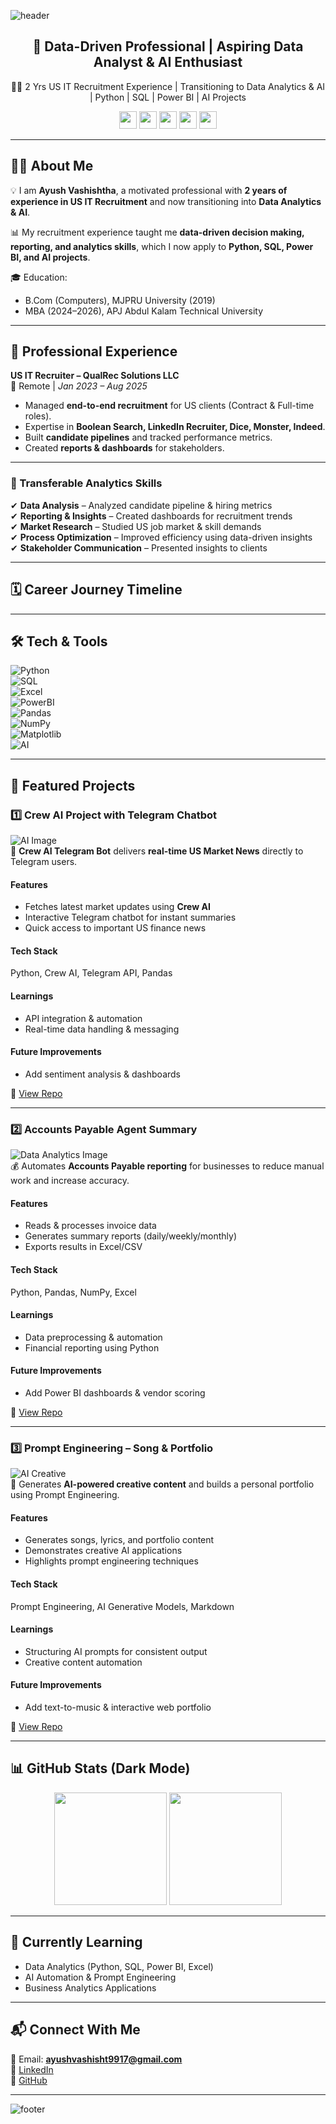 ![header](https://capsule-render.vercel.app/api?type=waving&color=0:0f2027,100:2c5364&height=200&section=header&text=Ayush%20Vashishtha&fontSize=40&fontColor=ffffff&animation=fadeIn&fontAlignY=35)

<h2 align="center">🚀 Data-Driven Professional | Aspiring Data Analyst & AI Enthusiast</h2>

<p align="center">
👨‍💼 2 Yrs US IT Recruitment Experience | Transitioning to Data Analytics & AI | Python | SQL | Power BI | AI Projects
</p>

<p align="center">
<img src="https://img.shields.io/badge/Python-3776AB?style=for-the-badge&logo=python&logoColor=white" height="28"/>
<img src="https://img.shields.io/badge/SQL-336791?style=for-the-badge&logo=postgresql&logoColor=white" height="28"/>
<img src="https://img.shields.io/badge/PowerBI-F2C811?style=for-the-badge&logo=powerbi&logoColor=black" height="28"/>
<img src="https://img.shields.io/badge/GitHub-100000?style=for-the-badge&logo=github&logoColor=white" height="28"/>
<img src="https://img.shields.io/badge/AI-FF6F00?style=for-the-badge&logo=artificial-intelligence&logoColor=white" height="28"/>
</p>

---

## 👨‍💼 About Me  

💡 I am **Ayush Vashishtha**, a motivated professional with **2 years of experience in US IT Recruitment** and now transitioning into **Data Analytics & AI**.  

📊 My recruitment experience taught me **data-driven decision making, reporting, and analytics skills**, which I now apply to **Python, SQL, Power BI, and AI projects**.  

🎓 Education:  
- B.Com (Computers), MJPRU University (2019)  
- MBA (2024–2026), APJ Abdul Kalam Technical University  

---

## 💼 Professional Experience  

**US IT Recruiter – QualRec Solutions LLC**  
📍 Remote | *Jan 2023 – Aug 2025*  

- Managed **end-to-end recruitment** for US clients (Contract & Full-time roles).  
- Expertise in **Boolean Search, LinkedIn Recruiter, Dice, Monster, Indeed**.  
- Built **candidate pipelines** and tracked performance metrics.  
- Created **reports & dashboards** for stakeholders.  

---

### 🔄 Transferable Analytics Skills  
✔ **Data Analysis** – Analyzed candidate pipeline & hiring metrics  
✔ **Reporting & Insights** – Created dashboards for recruitment trends  
✔ **Market Research** – Studied US job market & skill demands  
✔ **Process Optimization** – Improved efficiency using data-driven insights  
✔ **Stakeholder Communication** – Presented insights to clients  

---

## 🗓️ Career Journey Timeline  


---

## 🛠️ Tech & Tools  

![Python](https://img.shields.io/badge/Python-3776AB?style=for-the-badge&logo=python&logoColor=white)  
![SQL](https://img.shields.io/badge/SQL-336791?style=for-the-badge&logo=postgresql&logoColor=white)  
![Excel](https://img.shields.io/badge/Excel-217346?style=for-the-badge&logo=microsoft-excel&logoColor=white)  
![PowerBI](https://img.shields.io/badge/PowerBI-F2C811?style=for-the-badge&logo=powerbi&logoColor=black)  
![Pandas](https://img.shields.io/badge/Pandas-150458?style=for-the-badge&logo=pandas&logoColor=white)  
![NumPy](https://img.shields.io/badge/Numpy-013243?style=for-the-badge&logo=numpy&logoColor=white)  
![Matplotlib](https://img.shields.io/badge/Matplotlib-003B57?style=for-the-badge&logo=plotly&logoColor=white)  
![AI](https://img.shields.io/badge/AI-FF6F00?style=for-the-badge&logo=artificial-intelligence&logoColor=white)  

---

## 📂 Featured Projects  

### 1️⃣ Crew AI Project with Telegram Chatbot  
![AI Image](https://images.unsplash.com/photo-1612831812476-1c7c1a4b7763?crop=entropy&cs=tinysrgb&fit=max&fm=jpg&ixid=Mnw5MTMyMXwwfDF8c2VhcmNofDF8fGFpJTIwYm90fGVufDB8fHx8MTY5MzAwOTk0Mg&ixlib=rb-4.0.3&q=80&w=400)  
🤖 **Crew AI Telegram Bot** delivers **real-time US Market News** directly to Telegram users.  

#### Features  
- Fetches latest market updates using **Crew AI**  
- Interactive Telegram chatbot for instant summaries  
- Quick access to important US finance news  

#### Tech Stack  
Python, Crew AI, Telegram API, Pandas  

#### Learnings  
- API integration & automation  
- Real-time data handling & messaging  

#### Future Improvements  
- Add sentiment analysis & dashboards  

🔗 [View Repo](https://github.com/yush9917/crew-ai-telegram)  

---

### 2️⃣ Accounts Payable Agent Summary  
![Data Analytics Image](https://images.unsplash.com/photo-1556155092-490a1ba16284?crop=entropy&cs=tinysrgb&fit=max&fm=jpg&ixid=Mnw5MTMyMXwwfDF8c2VhcmNofDF8fGRhdGElMjBhbmFseXRpY3N8ZW58MHx8fHwxNjkzMDEwMDA0&ixlib=rb-4.0.3&q=80&w=400)  
💰 Automates **Accounts Payable reporting** for businesses to reduce manual work and increase accuracy.  

#### Features  
- Reads & processes invoice data  
- Generates summary reports (daily/weekly/monthly)  
- Exports results in Excel/CSV  

#### Tech Stack  
Python, Pandas, NumPy, Excel  

#### Learnings  
- Data preprocessing & automation  
- Financial reporting using Python  

#### Future Improvements  
- Add Power BI dashboards & vendor scoring  

🔗 [View Repo](https://github.com/yush9917/accounts-payable-summary)  

---

### 3️⃣ Prompt Engineering – Song & Portfolio  
![AI Creative](https://images.unsplash.com/photo-1625835930610-46c7b96aeb49?crop=entropy&cs=tinysrgb&fit=max&fm=jpg&ixid=Mnw5MTMyMXwwfDF8c2VhcmNofDJ8fGFpJTIwY3JlYXRpdml0eXxlbnwwfHx8fDE2OTMwMTAwNjQ&ixlib=rb-4.0.3&q=80&w=400)  
🎵 Generates **AI-powered creative content** and builds a personal portfolio using Prompt Engineering.  

#### Features  
- Generates songs, lyrics, and portfolio content  
- Demonstrates creative AI applications  
- Highlights prompt engineering techniques  

#### Tech Stack  
Prompt Engineering, AI Generative Models, Markdown  

#### Learnings  
- Structuring AI prompts for consistent output  
- Creative content automation  

#### Future Improvements  
- Add text-to-music & interactive web portfolio  

🔗 [View Repo](https://github.com/yush9917/prompt-song-portfolio)  

---

## 📊 GitHub Stats (Dark Mode)  

<p align="center">
  <img src="https://github-readme-stats.vercel.app/api?username=yush9917&show_icons=true&theme=tokyonight&hide_border=true" height="180"/>
  <img src="https://github-readme-stats.vercel.app/api/top-langs/?username=yush9917&layout=compact&theme=tokyonight&hide_border=true" height="180"/>
</p>

---

## 🌱 Currently Learning  
- Data Analytics (Python, SQL, Power BI, Excel)  
- AI Automation & Prompt Engineering  
- Business Analytics Applications  

---

## 📬 Connect With Me  

📧 Email: **ayushvashisht9917@gmail.com**  
💼 [LinkedIn](https://www.linkedin.com/in/ayush-vashishta-0649a9204/)  
🐙 [GitHub](https://github.com/yush9917)  

---

![footer](https://capsule-render.vercel.app/api?type=waving&color=0:2c5364,100:0f2027&height=100&section=footer)
